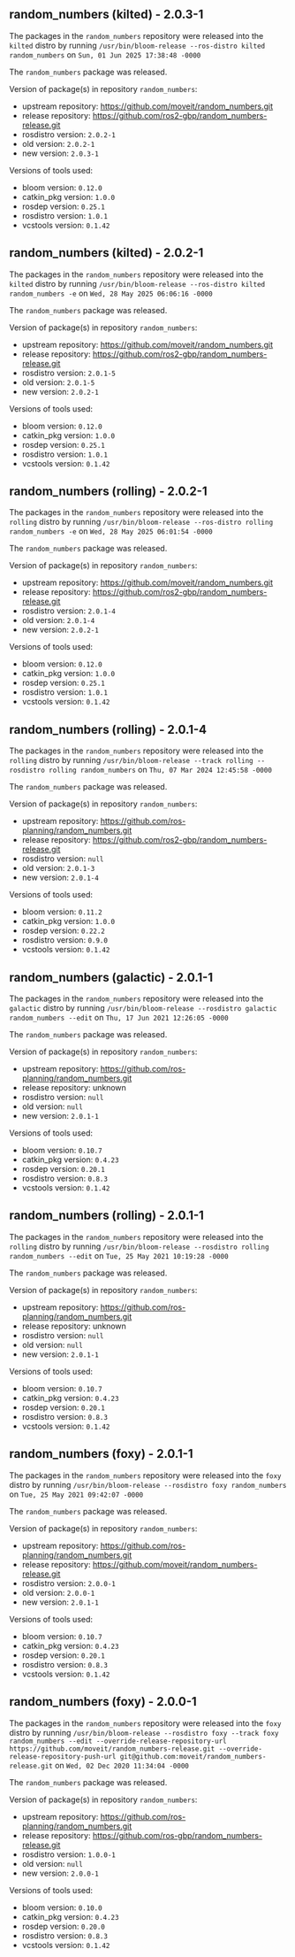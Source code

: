## random_numbers (kilted) - 2.0.3-1

The packages in the `random_numbers` repository were released into the `kilted` distro by running `/usr/bin/bloom-release --ros-distro kilted random_numbers` on `Sun, 01 Jun 2025 17:38:48 -0000`

The `random_numbers` package was released.

Version of package(s) in repository `random_numbers`:

- upstream repository: https://github.com/moveit/random_numbers.git
- release repository: https://github.com/ros2-gbp/random_numbers-release.git
- rosdistro version: `2.0.2-1`
- old version: `2.0.2-1`
- new version: `2.0.3-1`

Versions of tools used:

- bloom version: `0.12.0`
- catkin_pkg version: `1.0.0`
- rosdep version: `0.25.1`
- rosdistro version: `1.0.1`
- vcstools version: `0.1.42`


## random_numbers (kilted) - 2.0.2-1

The packages in the `random_numbers` repository were released into the `kilted` distro by running `/usr/bin/bloom-release --ros-distro kilted random_numbers -e` on `Wed, 28 May 2025 06:06:16 -0000`

The `random_numbers` package was released.

Version of package(s) in repository `random_numbers`:

- upstream repository: https://github.com/moveit/random_numbers.git
- release repository: https://github.com/ros2-gbp/random_numbers-release.git
- rosdistro version: `2.0.1-5`
- old version: `2.0.1-5`
- new version: `2.0.2-1`

Versions of tools used:

- bloom version: `0.12.0`
- catkin_pkg version: `1.0.0`
- rosdep version: `0.25.1`
- rosdistro version: `1.0.1`
- vcstools version: `0.1.42`


## random_numbers (rolling) - 2.0.2-1

The packages in the `random_numbers` repository were released into the `rolling` distro by running `/usr/bin/bloom-release --ros-distro rolling random_numbers -e` on `Wed, 28 May 2025 06:01:54 -0000`

The `random_numbers` package was released.

Version of package(s) in repository `random_numbers`:

- upstream repository: https://github.com/moveit/random_numbers.git
- release repository: https://github.com/ros2-gbp/random_numbers-release.git
- rosdistro version: `2.0.1-4`
- old version: `2.0.1-4`
- new version: `2.0.2-1`

Versions of tools used:

- bloom version: `0.12.0`
- catkin_pkg version: `1.0.0`
- rosdep version: `0.25.1`
- rosdistro version: `1.0.1`
- vcstools version: `0.1.42`


## random_numbers (rolling) - 2.0.1-4

The packages in the `random_numbers` repository were released into the `rolling` distro by running `/usr/bin/bloom-release --track rolling --rosdistro rolling random_numbers` on `Thu, 07 Mar 2024 12:45:58 -0000`

The `random_numbers` package was released.

Version of package(s) in repository `random_numbers`:

- upstream repository: https://github.com/ros-planning/random_numbers.git
- release repository: https://github.com/ros2-gbp/random_numbers-release.git
- rosdistro version: `null`
- old version: `2.0.1-3`
- new version: `2.0.1-4`

Versions of tools used:

- bloom version: `0.11.2`
- catkin_pkg version: `1.0.0`
- rosdep version: `0.22.2`
- rosdistro version: `0.9.0`
- vcstools version: `0.1.42`


## random_numbers (galactic) - 2.0.1-1

The packages in the `random_numbers` repository were released into the `galactic` distro by running `/usr/bin/bloom-release --rosdistro galactic random_numbers --edit` on `Thu, 17 Jun 2021 12:26:05 -0000`

The `random_numbers` package was released.

Version of package(s) in repository `random_numbers`:

- upstream repository: https://github.com/ros-planning/random_numbers.git
- release repository: unknown
- rosdistro version: `null`
- old version: `null`
- new version: `2.0.1-1`

Versions of tools used:

- bloom version: `0.10.7`
- catkin_pkg version: `0.4.23`
- rosdep version: `0.20.1`
- rosdistro version: `0.8.3`
- vcstools version: `0.1.42`


## random_numbers (rolling) - 2.0.1-1

The packages in the `random_numbers` repository were released into the `rolling` distro by running `/usr/bin/bloom-release --rosdistro rolling random_numbers --edit` on `Tue, 25 May 2021 10:19:28 -0000`

The `random_numbers` package was released.

Version of package(s) in repository `random_numbers`:

- upstream repository: https://github.com/ros-planning/random_numbers.git
- release repository: unknown
- rosdistro version: `null`
- old version: `null`
- new version: `2.0.1-1`

Versions of tools used:

- bloom version: `0.10.7`
- catkin_pkg version: `0.4.23`
- rosdep version: `0.20.1`
- rosdistro version: `0.8.3`
- vcstools version: `0.1.42`


## random_numbers (foxy) - 2.0.1-1

The packages in the `random_numbers` repository were released into the `foxy` distro by running `/usr/bin/bloom-release --rosdistro foxy random_numbers` on `Tue, 25 May 2021 09:42:07 -0000`

The `random_numbers` package was released.

Version of package(s) in repository `random_numbers`:

- upstream repository: https://github.com/ros-planning/random_numbers.git
- release repository: https://github.com/moveit/random_numbers-release.git
- rosdistro version: `2.0.0-1`
- old version: `2.0.0-1`
- new version: `2.0.1-1`

Versions of tools used:

- bloom version: `0.10.7`
- catkin_pkg version: `0.4.23`
- rosdep version: `0.20.1`
- rosdistro version: `0.8.3`
- vcstools version: `0.1.42`


## random_numbers (foxy) - 2.0.0-1

The packages in the `random_numbers` repository were released into the `foxy` distro by running `/usr/bin/bloom-release --rosdistro foxy --track foxy random_numbers --edit --override-release-repository-url https://github.com/moveit/random_numbers-release.git --override-release-repository-push-url git@github.com:moveit/random_numbers-release.git` on `Wed, 02 Dec 2020 11:34:04 -0000`

The `random_numbers` package was released.

Version of package(s) in repository `random_numbers`:

- upstream repository: https://github.com/ros-planning/random_numbers.git
- release repository: https://github.com/ros-gbp/random_numbers-release.git
- rosdistro version: `1.0.0-1`
- old version: `null`
- new version: `2.0.0-1`

Versions of tools used:

- bloom version: `0.10.0`
- catkin_pkg version: `0.4.23`
- rosdep version: `0.20.0`
- rosdistro version: `0.8.3`
- vcstools version: `0.1.42`


